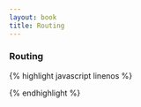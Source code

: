 ```yaml
---
layout: book
title: Routing
---
```


### Routing

{% highlight javascript linenos %}

{% endhighlight %}